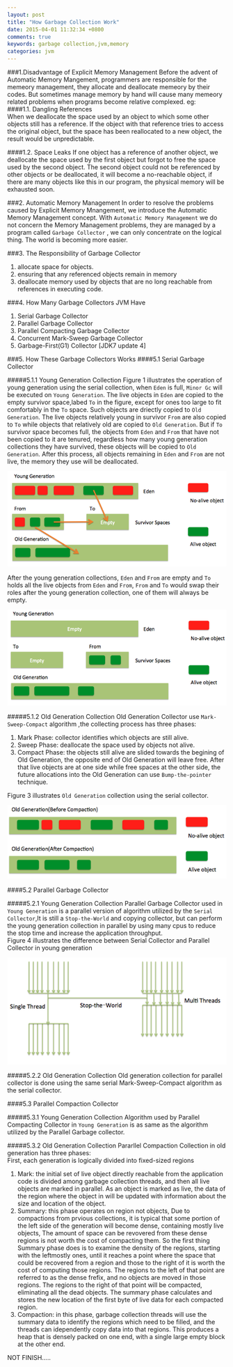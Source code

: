 ```yaml
---
layout: post
title: "How Garbage Collection Work"
date: 2015-04-01 11:32:34 +0800
comments: true
keywords: garbage collection,jvm,memory
categories: jvm 
---
```

###1.Disadvantage of Explicit Memory Management
Before the advent of Automatic Memory Mangement, programmers are  responsible for the memeory management, they allocate and deallocate memeory by their codes. 
But sometimes manage memory by hand will cause many memeory related problems when  programs become relative complexed. eg:   
####1.1. Dangling References  
When we deallocate the space used by an object to which some other objects still has a reference. If the object with that reference tries to access the original object, but the space has been reallocated to a new object, the result would be unpredictable.  

####1.2. Space Leaks
If one object has a reference of another object, we deallocate the space used by the first object but forgot to free the space used by the second object. The second object could not be referenced by other objects or be deallocated, it will become a no-reachable object, if there are many objects like this in our program, the physical memory will be exhausted soon.  

<!--more-->

###2. Automatic Memory Management
In order to resolve the problems caused by Explicit Memory Mnangement, we introduce the Automatic Memory Management concept.  With `Automatic Memory Management` we do not concern the Memory Management problems, they are managed by a program called `Garbage Collector` , we can only concentrate on the logical thing. The world is  becoming more easier.  

###3. The Responsibility of Garbage Collector
1. allocate space for objects.  
2. ensuring that any referenced objects remain in memory
3. deallocate memory used by objects that are no long reachable from references in executing code.  
 
###4. How Many Garbage Collectors JVM Have
1. Serial Garbage Collector
2. Parallel Garbage Collector
3. Parallel Compacting Garbage Collector
4. Concurrent Mark-Sweep Garbage Collector
5. Garbage-First(G1) Collector [JDK7 update 4]

###5. How These Garbage Collectors Works
####5.1 Serial Garbage Collector

#####5.1.1 Young Generation Collection
Figure 1 illustrates the operation of young generation using the serial collection, when `Eden` is full, `Minor Gc` will be executed on `Young Generation`. The live objects in `Eden` are copied to the empty survivor space,labed `To` in the figure, except for ones too large to fit comfortably in the `To` space. Such objects are driectly copied to `Old Generation`. The live objects relatively young  in survivor `From` are also copied to `To` while objects that relatively old are copied to `Old Generation`. But if `To` survivor space becomes full, the objects from `Eden` and `From` that have not been copied to it are tenured, regardless how many young generation collections they have survived, these objects will be copied to `Old Generation`. After this process, all objects remaining in `Eden` and `From` are not live, the memory they use will be deallocated.  
 
![serial collector][1]  

After the young generation collections, `Eden` and `From` are empty and `To` holds all the live objects from `Eden` and `From`, `From` and `To` would swap their roles after the young generation collection, one of them will always be empty.  
  
![serial collector after][2]  

#####5.1.2 Old Generation Collection
Old Generation Collector use `Mark-Sweep-Compact` algorithm ,the collecting process has three phases:  

1. Mark Phase: collector identifies which objects are still alive.  
2. Sweep Phase: deallocate the space used by objects not alive.  
3. Compact Phase: the objects still alive are slided towards the begining of Old Generation, the opposite end of Old Generation will leave free. After that live objects are at one side while free spaces at the other side, the future allocations into the Old Generation can use `Bump-the-pointer` technique.  
 
Figure 3 illustrates `Old Generation` collection using the serial collector.  

![serial collector old generation][3]  


####5.2 Parallel Garbage Collector

#####5.2.1 Young Generation Collection
Parallel Garbage Collector used in `Young Generation` is a parallel version of algorithm utilized by the `Serial Collector`,It is still a `Stop-the-World` and copying collector, but can  perform the young generation collection in parallel by using many cpus to reduce the stop time and increase the application throughput.  
Figure 4 illustrates the difference between Serial Collector and Parallel Collector in young generation  

![parallel young][4]  

#####5.2.2 Old Generation Collection
Old generation collection for parallel collector is done using the same serial Mark-Sweep-Compact algorithm as the serial collector.  
  

####5.3 Parallel Compaction Collector

#####5.3.1 Young Generation Collection
Algorithm used by Parallel Compacting Collector in `Young Generation` is as same as the algorithm utilized by the Parallel Garbage collector.  
  
 

#####5.3.2 Old Generation Collection 
Pararllel Compaction Collection in old generation has three phases:  
First, each generation is logically divided into fixed-sized regions  
1. Mark: the initial set of live object directly reachable from the application code is divided among garbage collection threads, and then all live objects are marked in parallel. As an object is marked as live, the data of the region where the object in will be updated with information about the size and location of the object.  
2. Summary: this phase operates on region not objects, Due to compactions from prvious collections, it is typical that some portion of the left side of the generation will become dense, containing mostly live objects, The amount of space can be revovered from these dense regions is not worth the cost of compacting them. So the first thing Summary phase does is to examine the density of the regions, starting with the leftmostly ones, until it reaches a point where the space that could be recovered from a region and those to the right of it is worth the cost of computing those regions. The regions to the left of that point are referred to as the dense frefix, and no objects are moved in those regions. The regions to the right of that point will be compacted, eliminating all the dead objects. The summary phase calculates and stores the new location of the first byte of live data for each compacted region.  
3. Compaction: in this phase, garbage collection threads will use the summary data to identify the regions which need to be filled, and the threads can idependently copy data into that regions. This produces a heap that is densely packed on one end, with a single large empty block at the other end.  
 

NOT FINISH.....



[1]:/images/blog/2015-04/20150401-serial-collector.png
[2]:/images/blog/2015-04/20150401-serial-collector-after.png
[3]:/images/blog/2015-04/20150401-serial-collector-old-generation.png
[4]:/images/blog/2015-04/20150401-parallel-collector-young.png

